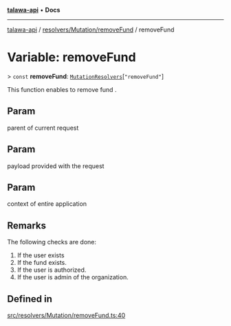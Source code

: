 [**talawa-api**](../../../../README.md) • **Docs**

***

[talawa-api](../../../../modules.md) / [resolvers/Mutation/removeFund](../README.md) / removeFund

# Variable: removeFund

\> `const` **removeFund**: [`MutationResolvers`](../../../../types/generatedGraphQLTypes/type-aliases/MutationResolvers.md)\[`"removeFund"`\]

This function enables to remove fund .

## Param

parent of current request

## Param

payload provided with the request

## Param

context of entire application

## Remarks

The following checks are done:
1. If the user exists
2. If the fund  exists.
3. If the user is authorized.
4. If the user is admin of the organization.

## Defined in

[src/resolvers/Mutation/removeFund.ts:40](https://github.com/PalisadoesFoundation/talawa-api/blob/0e711c6a6b57f55ab5776fc9c8edfc5ebc0b3d70/src/resolvers/Mutation/removeFund.ts#L40)
